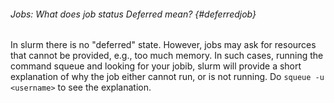 ###### Jobs: What does job status *Deferred* mean? {#deferredjob}

In slurm
there is no "deferred" state. However, jobs may ask for resources that
cannot be provided, e.g., too much memory. In such cases, running the
command squeue and looking for your jobib, slurm will provide a short
explanation of why the job either cannot run, or is not running. Do
`squeue -u <username>` to see the explanation.
